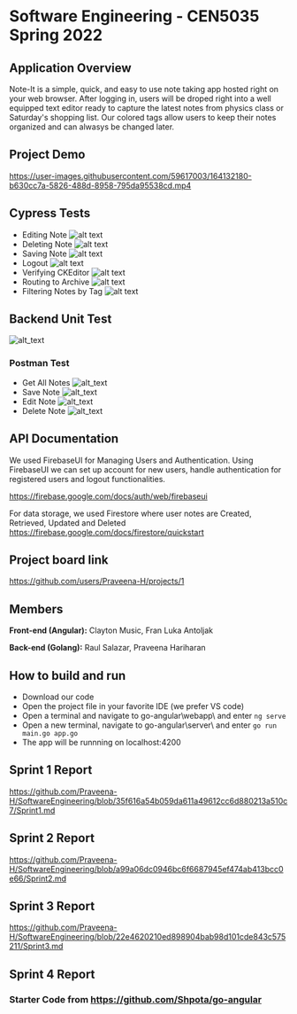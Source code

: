 # Software Engineering - CEN5035 Spring 2022

## Application Overview
Note-It is a simple, quick, and easy to use note taking app hosted right on your web browser. After logging in, users will be droped right into a well equipped text editor ready to capture the latest notes from physics class or Saturday's shopping list. Our colored tags allow users to keep their notes organized and can alwasys be changed later.

## Project Demo
https://user-images.githubusercontent.com/59617003/164132180-b630cc7a-5826-488d-8958-795da95538cd.mp4


## Cypress Tests
- Editing Note
![alt text](https://github.com/Praveena-H/SoftwareEngineering/blob/dev-sprint-4/Demos/edit_test.gif "Edit test")
- Deleting Note
![alt text](https://github.com/Praveena-H/SoftwareEngineering/blob/dev-sprint-4/Demos/delete_test.gif "Delete test")
- Saving Note
![alt text](https://github.com/Praveena-H/SoftwareEngineering/blob/dev-sprint-4/Demos/save_test.gif "Save test")
- Logout
![alt text](https://github.com/Praveena-H/SoftwareEngineering/blob/dev-sprint-4/Demos/logout_test.gif "Logout test")
- Verifying CKEditor
![alt text](https://github.com/Praveena-H/SoftwareEngineering/blob/dev-sprint-4/Demos/editor_test.gif "Editor test")
- Routing to Archive
![alt text](https://github.com/Praveena-H/SoftwareEngineering/blob/dev-sprint-4/Demos/archive_test.gif "Archive test")
- Filtering Notes by Tag
![alt text](https://github.com/Praveena-H/SoftwareEngineering/blob/dev-sprint-4/Demos/filter_test.gif "Filter test")


## Backend Unit Test
![alt_text](https://github.com/Praveena-H/SoftwareEngineering/blob/dev-sprint-4/Demos/backend_unit_test.gif "Unit Testing")
### Postman Test
- Get All Notes
![alt_text](https://github.com/Praveena-H/SoftwareEngineering/blob/dev-sprint-4/Demos/GetAllNotes.png)
- Save Note
![alt_text](https://github.com/Praveena-H/SoftwareEngineering/blob/dev-sprint-4/Demos/SaveNote.png)
- Edit Note
![alt_text](https://github.com/Praveena-H/SoftwareEngineering/blob/dev-sprint-4/Demos/EditNote.png)
- Delete Note
![alt_text](https://github.com/Praveena-H/SoftwareEngineering/blob/dev-sprint-4/Demos/DeleteNote.png)

## API Documentation

We used FirebaseUI for Managing Users and Authentication.
Using FirebaseUI we can set up account for new users, handle authentication for registered users and logout functionalities.

https://firebase.google.com/docs/auth/web/firebaseui

For data storage, we used Firestore where user notes are Created, Retrieved, Updated and Deleted
https://firebase.google.com/docs/firestore/quickstart

## Project board link

https://github.com/users/Praveena-H/projects/1

## Members
**Front-end (Angular):**  Clayton Music, Fran Luka Antoljak

**Back-end (Golang):** Raul Salazar, Praveena Hariharan

## How to build and run
- Download our code
- Open the project file in your favorite IDE (we prefer VS code)
- Open a terminal and navigate to go-angular\webapp\ and enter
``` ng serve ```
- Open a new terminal, navigate to go-angular\server\ and enter
``` go run main.go app.go ```
- The app will be runnning on localhost:4200

## Sprint 1 Report

https://github.com/Praveena-H/SoftwareEngineering/blob/35f616a54b059da611a49612cc6d880213a510c7/Sprint1.md

## Sprint 2 Report

https://github.com/Praveena-H/SoftwareEngineering/blob/a99a06dc0946bc6f6687945ef474ab413bcc0e66/Sprint2.md

## Sprint 3 Report
https://github.com/Praveena-H/SoftwareEngineering/blob/22e4620210ed898904bab98d101cde843c575211/Sprint3.md

## Sprint 4 Report

### Starter Code from https://github.com/Shpota/go-angular
